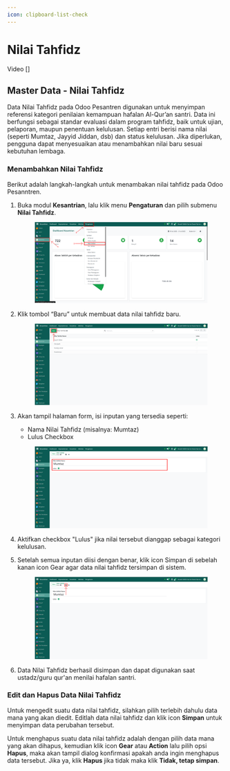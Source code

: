 ```yaml
---
icon: clipboard-list-check
---
```


# Nilai Tahfidz

Video \[]

## Master Data - Nilai Tahfidz

Data Nilai Tahfidz pada Odoo Pesantren digunakan untuk menyimpan referensi kategori penilaian kemampuan hafalan Al-Qur’an santri. Data ini berfungsi sebagai standar evaluasi dalam program tahfidz, baik untuk ujian, pelaporan, maupun penentuan kelulusan. Setiap entri berisi nama nilai (seperti Mumtaz, Jayyid Jiddan, dsb) dan status kelulusan. Jika diperlukan, pengguna dapat menyesuaikan atau menambahkan nilai baru sesuai kebutuhan lembaga.

### Menambahkan Nilai Tahfidz

Berikut adalah langkah-langkah untuk menambakan nilai tahfidz pada Odoo Pesanntren.

1.  Buka modul **Kesantrian**, lalu klik menu **Pengaturan** dan pilih submenu **Nilai Tahfidz**.

    <figure><img src="../../../.gitbook/assets/images-149.png" alt=""><figcaption></figcaption></figure>


2.  Klik tombol “Baru” untuk membuat data nilai tahfidz baru.

    <figure><img src="../../../.gitbook/assets/images-150.png" alt=""><figcaption></figcaption></figure>


3.  Akan tampil halaman form, isi inputan yang tersedia seperti:

    * Nama Nilai Tahfidz (misalnya: Mumtaz)
    * Lulus Checkbox

    <figure><img src="../../../.gitbook/assets/images-151.png" alt=""><figcaption></figcaption></figure>


4. Aktifkan checkbox "Lulus" jika nilai tersebut dianggap sebagai kategori kelulusan.
5.  Setelah semua inputan diisi dengan benar, klik icon Simpan di sebelah kanan icon Gear agar data nilai tahfidz tersimpan di sistem.

    <figure><img src="../../../.gitbook/assets/images-152.png" alt=""><figcaption></figcaption></figure>


6. Data Nilai Tahfidz berhasil disimpan dan dapat digunakan saat ustadz/guru qur'an menilai hafalan santri.

### Edit dan Hapus Data Nilai Tahfidz

Untuk mengedit suatu data nilai tahfidz, silahkan pilih terlebih dahulu data mana yang akan diedit. Editlah data nilai tahfidz dan klik icon **Simpan** untuk menyimpan data perubahan tersebut.

Untuk menghapus suatu data nilai tahfidz adalah dengan pilih data mana yang akan dihapus, kemudian klik icon **Gear** atau **Action** lalu pilih opsi **Hapus**, maka akan tampil dialog konfirmasi apakah anda ingin menghapus data tersebut. Jika ya, klik **Hapus** jika tidak maka klik **Tidak, tetap simpan**.
